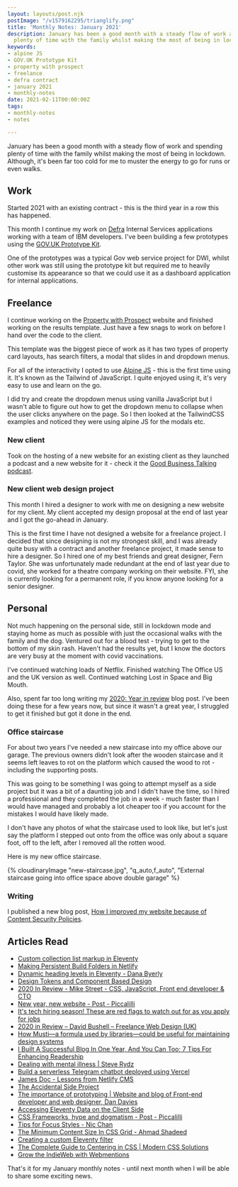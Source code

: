 ```yaml
---
layout: layouts/post.njk
postImage: "/v1579162295/trianglify.png"
title: 'Monthly Notes: January 2021'
description: January has been a good month with a steady flow of work and spending
  plenty of time with the family whilst making the most of being in lockdown.
keywords:
- alpine JS
- GOV.UK Prototype Kit
- property with prospect
- freelance
- defra contract
- january 2021
- monthly-notes
date: 2021-02-11T00:00:00Z
tags:
- monthly-notes
- notes

---
```

January has been a good month with a steady flow of work and spending plenty of time with the family whilst making the most of being in lockdown. Although, it's been far too cold for me to muster the energy to go for runs or even walks.

## Work

Started 2021 with an existing contract - this is the third year in a row this has happened.

This month I continue my work on [Defra](https://www.gov.uk/government/organisations/department-for-environment-food-rural-affairs) Internal Services applications working with a team of IBM developers. I've been building a few prototypes using the [GOV.UK Prototype Kit](https://govuk-prototype-kit.herokuapp.com/docs).

One of the prototypes was a typical Gov web service project for DWI, whilst other work was still using the prototype kit but required me to heavily customise its appearance so that we could use it as a dashboard application for internal applications.

## Freelance

I continue working on the [Property with Prospect](https://propertytorenovate.co.uk "Current version of the Property with Prospect website") website and finished working on the results template. Just have a few snags to work on before I hand over the code to the client.

This template was the biggest piece of work as it has two types of property card layouts, has search filters, a modal that slides in and dropdown menus.

For all of the interactivity I opted to use [Alpine JS](https://github.com/alpinejs/alpine/) - this is the first time using it. It's known as the Tailwind of JavaScript. I quite enjoyed using it, it's very easy to use and learn on the go.

I did try and create the dropdown menus using vanilla JavaScript but I wasn't able to figure out how to get the dropdown menu to collapse when the user clicks anywhere on the page. So I then looked at the TailwindCSS examples and noticed they were using alpine JS for the modals etc.

### New client

Took on the hosting of a new website for an existing client as they launched a podcast and a new website for it - check it the [Good Business Talking podcast](https://www.goodbusinesstalking.com/).

### New client web design project

This month I hired a designer to work with me on designing a new website for my client.  My client accepted my design proposal at the end of last year and I got the go-ahead in January.

This is the first time I have not designed a website for a freelance project. I decided that since designing is not my strongest skill, and I was already quite busy with a contract and another freelance project, it made sense to hire a designer. So I hired one of my best friends and great designer, Fern Taylor. She was unfortunately made redundant at the end of last year due to covid, she worked for a theatre company working on their website. FYI, she is currently looking for a permanent role, if you know anyone looking for a senior designer.

## Personal

Not much happening on the personal side, still in lockdown mode and staying home as much as possible with just the occasional walks with the family and the dog. Ventured out for a blood test - trying to get to the bottom of my skin rash. Haven't had the results yet, but I know the doctors are very busy at the moment with covid vaccinations.

I've continued watching loads of Netflix. Finished watching The Office US and the UK version as well. Continued watching Lost in Space and Big Mouth.

Also, spent far too long writing my [2020: Year in review](https://www.juanfernandes.uk/blog/2020-year-in-review/) blog post. I've been doing these for a few years now, but since it wasn't a great year, I struggled to get it finished but got it done in the end.

### Office staircase

For about two years I've needed a new staircase into my office above our garage. The previous owners didn't look after the wooden staircase and it seems left leaves to rot on the platform which caused the wood to rot - including the supporting posts.

This was going to be something I was going to attempt myself as a side project but it was a bit of a daunting job and I didn't have the time, so I hired a professional and they completed the job in a week - much faster than I would have managed and probably a lot cheaper too if you account for the mistakes I would have likely made.

I don't have any photos of what the staircase used to look like, but let's just say the platform I stepped out onto from the office was only about a square foot, off to the left, after I removed all the rotten wood.

Here is my new office staircase.

{% cloudinaryImage "new-staircase.jpg", "q_auto,f_auto", "External staircase going into office space above double garage" %}

### Writing

I published a new blog post, [How I improved my website because of Content Security Policies](https://www.juanfernandes.uk/blog/improved-website-because-of-csp/).

## Articles Read

* [Custom collection list markup in Eleventy](https://www.dandenney.com/posts/front-end-dev/custom-collection-list-markup-in-eleventy/ "Custom collection list markup in Eleventy")
* [Making Persistent Build Folders in Netlify](https://mxb.dev/blog/persistent-build-folders-netlify/ "Making Persistent Build Folders in Netlify")
* [Dynamic heading levels in Eleventy - Dana Byerly](https://danabyerly.com/articles/dynamic-heading-levels-in-eleventy/ "Dynamic heading levels in Eleventy - Dana Byerly")
* [Design Tokens and Component Based Design](https://24ways.org/2019/design-tokens-and-component-based-design/ "Design Tokens and Component Based Design")
* [2020 In Review - Mike Street - CSS, JavaScript, Front end developer & CTO](https://www.mikestreety.co.uk/blog/2020-in-review/ "2020 In Review - Mike Street - CSS, JavaScript, Front end developer & CTO")
* [New year, new website - Post - Piccalilli](https://piccalil.li/blog/new-year-new-website/ "New year, new website - Post - Piccalilli")
* [It's tech hiring season! These are red flags to watch out for as you apply for jobs](https://catherinekiiru.hashnode.dev/its-tech-hiring-season-these-are-red-flags-to-watch-out-for-as-you-apply-for-jobs "It's tech hiring season! These are red flags to watch out for as you apply for jobs")
* [2020 in Review – David Bushell – Freelance Web Design (UK)](https://dbushell.com/2021/01/05/2020-in-review/ "2020 in Review – David Bushell – Freelance Web Design (UK)")
* [How Musti—a formula used by libraries—could be useful for maintaining design systems](https://alstevens.co.uk/musti-a-formula-for-maintaining-design-systems/ "How Musti—a formula used by libraries—could be useful for maintaining design systems")
* [I Built A Successful Blog In One Year, And You Can Too; 7 Tips For Enhancing Readership](https://dev.to/emmabostian/i-built-a-successful-blog-in-one-year-and-you-can-too-7-tips-for-enhancing-readership-5f8b "I Built A Successful Blog In One Year, And You Can Too; 7 Tips For Enhancing Readership")
* [Dealing with mental illness | Steve Rydz](https://steverydz.com/2019/12/30/dealing-with-mental-illness/ "Dealing with mental illness | Steve Rydz")
* [Build a serverless Telegram chatbot deployed using Vercel](https://www.marclittlemore.com/serverless-telegram-chatbot-vercel/ "Build a serverless Telegram chatbot deployed using Vercel")
* [James Doc - Lessons from Netlify CMS](https://jamesdoc.com/blog/2021/netlify-cms/ "James Doc - Lessons from Netlify CMS")
* [The Accidental Side Project](https://24ways.org/2019/the-accidental-side-project/ "The Accidental Side Project")
* [The importance of prototyping | Website and blog of Front-end developer and web designer, Dan Davies](https://www.dan-davies.co.uk/the-importance-of-prototyping "The importance of prototyping | Website and blog of Front-end developer and web designer, Dan Davies")
* [Accessing Eleventy Data on the Client Side](https://www.raymondcamden.com/2021/01/18/accessing-eleventy-data-on-the-client-side "Accessing Eleventy Data on the Client Side")
* [CSS Frameworks, hype and dogmatism - Post - Piccalilli](https://piccalil.li/blog/css-frameworks-hype-and-dogmatism/ "CSS Frameworks, hype and dogmatism - Post - Piccalilli")
* [Tips for Focus Styles - Nic Chan](https://www.nicchan.me/blog/tips-for-focus-styles/ "Tips for Focus Styles - Nic Chan")
* [The Minimum Content Size In CSS Grid - Ahmad Shadeed](https://ishadeed.com/article/min-content-size-css-grid/ "The Minimum Content Size In CSS Grid - Ahmad Shadeed")
* [Creating a custom Eleventy filter](https://dev.to/dailydevtips1/creating-a-custom-eleventy-filter-58db "Creating a custom Eleventy filter")
* [The Complete Guide to Centering in CSS | Modern CSS Solutions](https://moderncss.dev/complete-guide-to-centering-in-css/ "The Complete Guide to Centering in CSS | Modern CSS Solutions")
* [Grow the IndieWeb with Webmentions](https://amberwilson.co.uk/blog/grow-the-indieweb-with-webmentions/ "Grow the IndieWeb with Webmentions")

That's it for my January monthly notes - until next month when I will be able to share some exciting news.
